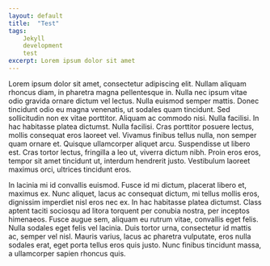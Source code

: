 ```yaml
---
layout: default
title:  "Test"
tags:
    Jekyll
    development
    test
excerpt: Lorem ipsum dolor sit amet
---
```

Lorem ipsum dolor sit amet, consectetur adipiscing elit. Nullam aliquam rhoncus diam, in pharetra magna pellentesque in. Nulla nec ipsum vitae odio gravida ornare dictum vel lectus. Nulla euismod semper mattis. Donec tincidunt odio eu magna venenatis, ut sodales quam tincidunt. Sed sollicitudin non ex vitae porttitor. Aliquam ac commodo nisi. Nulla facilisi. In hac habitasse platea dictumst. Nulla facilisi. Cras porttitor posuere lectus, mollis consequat eros laoreet vel. Vivamus finibus tellus nulla, non semper quam ornare et. Quisque ullamcorper aliquet arcu. Suspendisse ut libero est. Cras tortor lectus, fringilla a leo ut, viverra dictum nibh. Proin eros eros, tempor sit amet tincidunt ut, interdum hendrerit justo. Vestibulum laoreet maximus orci, ultrices tincidunt eros.

In lacinia mi id convallis euismod. Fusce id mi dictum, placerat libero et, maximus ex. Nunc aliquet, lacus ac consequat dictum, mi tellus mollis eros, dignissim imperdiet nisl eros nec ex. In hac habitasse platea dictumst. Class aptent taciti sociosqu ad litora torquent per conubia nostra, per inceptos himenaeos. Fusce augue sem, aliquam eu rutrum vitae, convallis eget felis. Nulla sodales eget felis vel lacinia. Duis tortor urna, consectetur id mattis ac, semper vel nisl. Mauris varius, lacus ac pharetra vulputate, eros nulla sodales erat, eget porta tellus eros quis justo. Nunc finibus tincidunt massa, a ullamcorper sapien rhoncus quis.